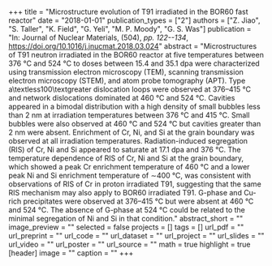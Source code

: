 +++
title = "Microstructure evolution of T91 irradiated in the BOR60 fast reactor"
date = "2018-01-01"
publication_types = ["2"]
authors = ["Z. Jiao", "S. Taller", "K. Field", "G. Yeli", "M. P. Moody", "G. S. Was"]
publication = "In: Journal of Nuclear Materials, (504), _pp. 122--134_, https://doi.org/10.1016/j.jnucmat.2018.03.024"
abstract = "Microstructures of T91 neutron irradiated in the BOR60 reactor at five temperatures between 376 °C and 524 °C to doses between 15.4 and 35.1 dpa were characterized using transmission electron microscopy (TEM), scanning transmission electron microscopy (STEM), and atom probe tomography (APT). Type a\\textless100\\textgreater dislocation loops were observed at 376–415 °C and network dislocations dominated at 460 °C and 524 °C. Cavities appeared in a bimodal distribution with a high density of small bubbles less than 2 nm at irradiation temperatures between 376 °C and 415 °C. Small bubbles were also observed at 460 °C and 524 °C but cavities greater than 2 nm were absent. Enrichment of Cr, Ni, and Si at the grain boundary was observed at all irradiation temperatures. Radiation-induced segregation (RIS) of Cr, Ni and Si appeared to saturate at 17.1 dpa and 376 °C. The temperature dependence of RIS of Cr, Ni and Si at the grain boundary, which showed a peak Cr enrichment temperature of 460 °C and a lower peak Ni and Si enrichment temperature of ∼400 °C, was consistent with observations of RIS of Cr in proton irradiated T91, suggesting that the same RIS mechanism may also apply to BOR60 irradiated T91. G-phase and Cu-rich precipitates were observed at 376–415 °C but were absent at 460 °C and 524 °C. The absence of G-phase at 524 °C could be related to the minimal segregation of Ni and Si in that condition."
abstract_short = ""
image_preview = ""
selected = false
projects = []
tags = []
url_pdf = ""
url_preprint = ""
url_code = ""
url_dataset = ""
url_project = ""
url_slides = ""
url_video = ""
url_poster = ""
url_source = ""
math = true
highlight = true
[header]
image = ""
caption = ""
+++
